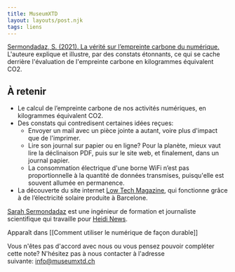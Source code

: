```yaml
---
title: MuseumXTD
layout: layouts/post.njk
tags: liens
---
```

[Sermondadaz, S. (2021). La vérité sur l’empreinte carbone du numérique.](https://www.heidi.news/explorations/green-it-ou-les-paris-suisses-de-l-informatique-durable/la-verite-sur-l-empreinte-carbone-du-numerique)    
L'auteure explique et illustre, par des constats étonnants, ce qui se cache derrière l'évaluation de l'empreinte carbone en kilogrammes équivalent CO2.   

## À retenir
- Le calcul de l’empreinte carbone de nos activités numériques, en kilogrammes équivalent CO2. 
- Des constats qui contredisent certaines idées reçues:
	- Envoyer un mail avec un pièce jointe a autant, voire plus d'impact que de l'imprimer. 
	- Lire son journal sur papier ou en ligne? Pour la planète, mieux vaut lire la déclinaison PDF, puis sur le site web, et finalement, dans un journal papier. 
	- La consommation électrique d'une borne WiFi n’est pas proportionnelle à la quantité de données transmises, puisqu'elle est souvent allumée en permanence.  
-   La découverte du site internet [Low Tech Magazine](https://solar.lowtechmagazine.com/fr/), qui fonctionne grâce à de l’électricité solaire produite à Barcelone.
  
[Sarah Sermondadaz](https://www.heidi.news/profil/sarah-sermondadaz) est une ingénieur de formation et journaliste scientifique qui travaille pour [Heidi News](https://www.heidi.news/). 


Apparaît dans [[Comment utiliser le numérique de façon durable]]

Vous n'êtes pas d'accord avec nous ou vous pensez pouvoir compléter cette note? N'hésitez pas à nous contacter à l'adresse suivante: [info@museumxtd.ch](mailto:info@museumxtd.ch)
